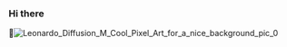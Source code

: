 ### Hi there 
👋![Leonardo_Diffusion_M_Cool_Pixel_Art_for_a_nice_background_pic_0](https://github.com/KevinPalma21/KevinPalma21/assets/123513375/47944201-3bc2-4b21-9ca2-daa61a812b81)


<!--
**KevinPalma21/KevinPalma21** is a ✨ _special_ ✨ repository because its `README.md` (this file) appears on your GitHub profile.

Here are some ideas to get you started:

- 🔭 I’m currently working on ...
- 🌱 I’m currently learning ...
- 👯 I’m looking to collaborate on ...
- 🤔 I’m looking for help with ...
- 💬 Ask me about ...
- 📫 How to reach me: ...
- 😄 Pronouns: ...
- ⚡ Fun fact: ...
-->

